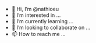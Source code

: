 - 👋 Hi, I’m @nathioeu
- 👀 I’m interested in ...
- 🌱 I’m currently learning ...
- 💞️ I’m looking to collaborate on ...
- 📫 How to reach me ...

<!---
nathioeu/nathioeu is a ✨ special ✨ repository because its `README.md` (this file) appears on your GitHub profile.
You can click the Preview link to take a look at your changes.
--->
